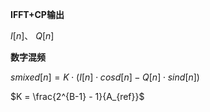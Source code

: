 **IFFT+CP输出**

$I[n]$、 $Q[n]$



**数字混频**

$smixed[n]=K⋅(I[n]⋅cosd[n]−Q[n]⋅sind[n])$​

$K = \frac{2^{B-1} - 1}{A_{ref}}$

